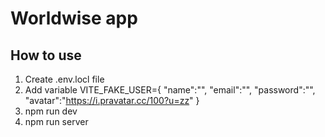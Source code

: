 # Worldwise app

## How to use

1. Create .env.locl file
2. Add variable
   VITE_FAKE_USER={
   "name":"",
   "email":"",
   "password":"",
   "avatar":"https://i.pravatar.cc/100?u=zz"
   }
3. npm run dev
4. npm run server
